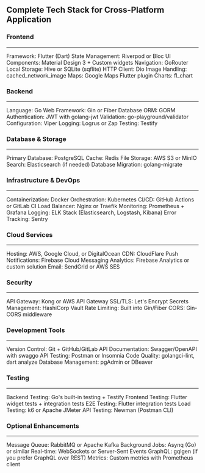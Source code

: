 ## Complete Tech Stack for Cross-Platform Application


### Frontend

<hr>

Framework: Flutter (Dart)
State Management: Riverpod or Bloc
UI Components: Material Design 3 + Custom widgets
Navigation: GoRouter
Local Storage: Hive or SQLite (sqflite)
HTTP Client: Dio
Image Handling: cached_network_image
Maps: Google Maps Flutter plugin
Charts: fl_chart

### Backend

<hr>

Language: Go
Web Framework: Gin or Fiber
Database ORM: GORM
Authentication: JWT with golang-jwt
Validation: go-playground/validator
Configuration: Viper
Logging: Logrus or Zap
Testing: Testify

### Database & Storage

<hr>

Primary Database: PostgreSQL
Cache: Redis
File Storage: AWS S3 or MinIO
Search: Elasticsearch (if needed)
Database Migration: golang-migrate

### Infrastructure & DevOps

<hr>

Containerization: Docker
Orchestration: Kubernetes
CI/CD: GitHub Actions or GitLab CI
Load Balancer: Nginx or Traefik
Monitoring: Prometheus + Grafana
Logging: ELK Stack (Elasticsearch, Logstash, Kibana)
Error Tracking: Sentry

### Cloud Services

<hr>

Hosting: AWS, Google Cloud, or DigitalOcean
CDN: CloudFlare
Push Notifications: Firebase Cloud Messaging
Analytics: Firebase Analytics or custom solution
Email: SendGrid or AWS SES

### Security

<hr>

API Gateway: Kong or AWS API Gateway
SSL/TLS: Let's Encrypt
Secrets Management: HashiCorp Vault
Rate Limiting: Built into Gin/Fiber
CORS: Gin-CORS middleware

### Development Tools

<hr>

Version Control: Git + GitHub/GitLab
API Documentation: Swagger/OpenAPI with swaggo
API Testing: Postman or Insomnia
Code Quality: golangci-lint, dart analyze
Database Management: pgAdmin or DBeaver

### Testing

<hr>

Backend Testing: Go's built-in testing + Testify
Frontend Testing: Flutter widget tests + integration tests
E2E Testing: Flutter integration tests
Load Testing: k6 or Apache JMeter
API Testing: Newman (Postman CLI)

### Optional Enhancements

<hr>

Message Queue: RabbitMQ or Apache Kafka
Background Jobs: Asynq (Go) or similar
Real-time: WebSockets or Server-Sent Events
GraphQL: gqlgen (if you prefer GraphQL over REST)
Metrics: Custom metrics with Prometheus client
